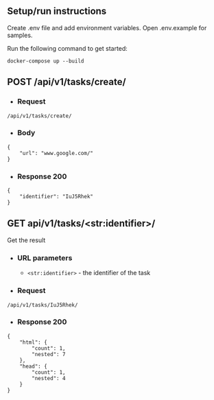 ## Setup/run instructions

Create .env file and add environment variables. Open .env.example for samples.

Run the following command to get started:
```
docker-compose up --build
```

## POST /api/v1/tasks/create/

+ ### Request
```
/api/v1/tasks/create/
```

+ ### Body

```
{
    "url": "www.google.com/"
}
```
+ ### Response 200
```
{
    "identifier": "IuJ5Rhek"
}
```

## GET api/v1/tasks/\<str:identifier>/

Get the result
+ ### URL parameters
    + `<str:identifier>` - the identifier of the task

+ ### Request
```
/api/v1/tasks/IuJ5Rhek/
```

* ### Response 200
```
{
    "html": {
        "count": 1,
        "nested": 7
    },
    "head": {
        "count": 1,
        "nested": 4
    }
}
```